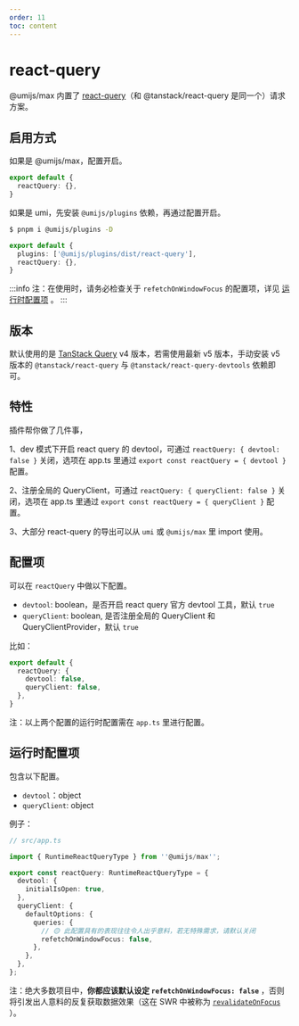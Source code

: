 ```yaml
---
order: 11
toc: content
---
```

# react-query

@umijs/max 内置了 [react-query](https://tanstack.com/query/)（和 @tanstack/react-query 是同一个）请求方案。

## 启用方式

如果是 @umijs/max，配置开启。

```ts
export default {
  reactQuery: {},
}
```

如果是 umi，先安装 `@umijs/plugins` 依赖，再通过配置开启。

```bash
$ pnpm i @umijs/plugins -D
```

```ts
export default {
  plugins: ['@umijs/plugins/dist/react-query'],
  reactQuery: {},
}
```

:::info
注：在使用时，请务必检查关于 `refetchOnWindowFocus` 的配置项，详见 [运行时配置项](#运行时配置项) 。
:::

## 版本

默认使用的是 [TanStack Query](https://tanstack.com/query/latest) v4 版本，若需使用最新 v5 版本，手动安装 v5 版本的 `@tanstack/react-query` 与 `@tanstack/react-query-devtools` 依赖即可。

## 特性

插件帮你做了几件事，

1、dev 模式下开启 react query 的 devtool，可通过 `reactQuery: { devtool: false }` 关闭，选项在 app.ts 里通过 `export const reactQuery = { devtool }` 配置。

2、注册全局的 QueryClient，可通过 `reactQuery: { queryClient: false }` 关闭，选项在 app.ts 里通过 `export const reactQuery = { queryClient }` 配置。

3、大部分 react-query 的导出可以从 `umi` 或 `@umijs/max` 里 import 使用。

## 配置项

可以在 `reactQuery` 中做以下配置。

- `devtool`: boolean，是否开启 react query 官方 devtool 工具，默认 `true`
- `queryClient`: boolean, 是否注册全局的 QueryClient 和 QueryClientProvider，默认 `true`

比如：

```ts
export default {
  reactQuery: {
    devtool: false,
    queryClient: false,
  },
}
```

注：以上两个配置的运行时配置需在 `app.ts` 里进行配置。

## 运行时配置项

包含以下配置。

- `devtool`：object
- `queryClient`: object

例子：

```ts
// src/app.ts

import { RuntimeReactQueryType } from ''@umijs/max'';

export const reactQuery: RuntimeReactQueryType = {
  devtool: { 
    initialIsOpen: true,
  },
  queryClient: {
    defaultOptions: {
      queries: {
        // 🟡 此配置具有的表现往往令人出乎意料，若无特殊需求，请默认关闭
        refetchOnWindowFocus: false,
      },
    },
  },
};
```

注：绝大多数项目中，**你都应该默认设定 `refetchOnWindowFocus: false`** ，否则将引发出人意料的反复获取数据效果（这在 SWR 中被称为 [`revalidateOnFocus`](https://swr.vercel.app/zh-CN/docs/api#options) ）。
